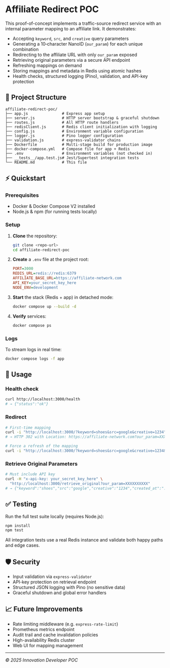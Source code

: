 # Affiliate Redirect POC

This proof-of-concept implements a traffic-source redirect service with an internal parameter mapping to an affiliate link. It demonstrates:

- Accepting `keyword`, `src`, and `creative` query parameters
- Generating a 10‑character NanoID (`our_param`) for each unique combination
- Redirecting to the affiliate URL with only `our_param` exposed
- Retrieving original parameters via a secure API endpoint
- Refreshing mappings on demand
- Storing mappings and metadata in Redis using atomic hashes
- Health checks, structured logging (Pino), validation, and API-key protection

## 📂 Project Structure

```
affiliate-redirect-poc/
├── app.js               # Express app setup
├── server.js            # HTTP server bootstrap & graceful shutdown
├── routes.js            # All HTTP route handlers
├── redisClient.js       # Redis client initialization with logging
├── config.js            # Environment variable configuration
├── logger.js            # Pino logger configuration
├── validation.js        # express-validator chains
├── Dockerfile           # Multi-stage build for production image
├── docker-compose.yml   # Compose file for app + Redis
├── .env                 # Environment variables (not checked in)
├── __tests__/app.test.js# Jest/Supertest integration tests
└── README.md            # This file
```

## ⚡ Quickstart

### Prerequisites

- Docker & Docker Compose V2 installed
- Node.js & npm (for running tests locally)

### Setup

1. **Clone** the repository:

   ```bash
   git clone <repo-url>
   cd affiliate-redirect-poc
   ```

2. **Create** a `.env` file at the project root:

   ```ini
   PORT=3000
   REDIS_URL=redis://redis:6379
   AFFILIATE_BASE_URL=https://affiliate-network.com
   API_KEY=your_secret_key_here
   NODE_ENV=development
   ```

3. **Start** the stack (Redis + app) in detached mode:

   ```bash
   docker compose up --build -d
   ```

4. **Verify** services:

   ```bash
   docker compose ps
   ```

### Logs

To stream logs in real time:

```bash
docker compose logs -f app
```

## 🚀 Usage

### Health check

```bash
curl http://localhost:3000/health
# → {"status":"ok"}
```

### Redirect

```bash
# First-time mapping
curl -i "http://localhost:3000/?keyword=shoes&src=google&creative=1234"
# → HTTP 302 with Location: https://affiliate-network.com?our_param=XXXXXXXXXX
```

```bash
# Force a refresh of the mapping
curl -i "http://localhost:3000/?keyword=shoes&src=google&creative=1234&refresh=true"
```

### Retrieve Original Parameters

```bash
# Must include API key
curl -H "x-api-key: your_secret_key_here" \
  "http://localhost:3000/retrieve_original?our_param=XXXXXXXXXX"
# → {"keyword":"shoes","src":"google","creative":"1234","created_at":"..."}
```

## ✅ Testing

Run the full test suite locally (requires Node.js):

```bash
npm install
npm test
```

All integration tests use a real Redis instance and validate both happy paths and edge cases.

## 🛡️ Security

- Input validation via `express-validator`
- API-key protection on retrieval endpoint
- Structured JSON logging with Pino (no sensitive data)
- Graceful shutdown and global error handlers

## 📈 Future Improvements

- Rate limiting middleware (e.g. `express-rate-limit`)
- Prometheus metrics endpoint
- Audit trail and cache invalidation policies
- High-availability Redis cluster
- Web UI for mapping management

---

_© 2025 Innovation Developer POC_
